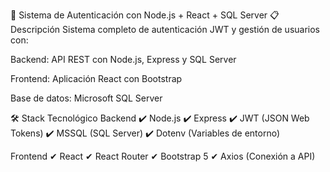 🚀 Sistema de Autenticación con Node.js + React + SQL Server
📋 Descripción
Sistema completo de autenticación JWT y gestión de usuarios con:

Backend: API REST con Node.js, Express y SQL Server

Frontend: Aplicación React con Bootstrap

Base de datos: Microsoft SQL Server

🛠 Stack Tecnológico
Backend
✔ Node.js
✔ Express
✔ JWT (JSON Web Tokens)
✔ MSSQL (SQL Server)
✔ Dotenv (Variables de entorno)

Frontend
✔ React
✔ React Router
✔ Bootstrap 5
✔ Axios (Conexión a API)
